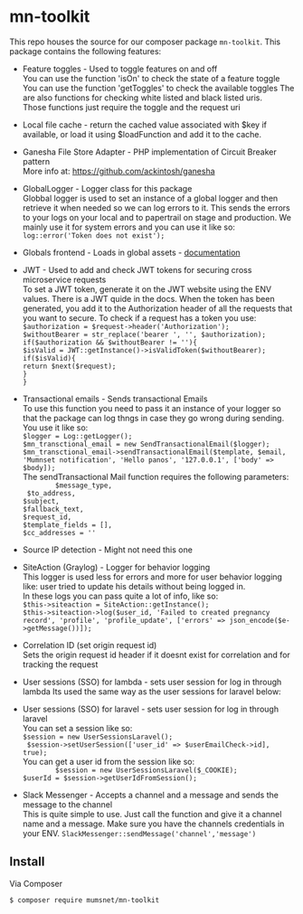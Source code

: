 # mn-toolkit
This repo houses the source for our composer package `mn-toolkit`.  This package contains the following features:
* Feature toggles - Used to toggle features on and off<br>
You can use the function 'isOn' to check the state of a feature toggle
You can use the function 'getToggles' to check the available toggles
The are also functions for checking white listed and black listed uris.<br>
Those functions just require the toggle and the request uri
    
* Local file cache - return the cached value associated with $key if available,
  or load it using $loadFunction and add it to the cache.
  
* Ganesha File Store Adapter -   PHP implementation of Circuit Breaker pattern<br>
More info at: https://github.com/ackintosh/ganesha

* GlobalLogger - Logger class for this package <br>
    Globbal logger is used to set an instance of a global logger and then retrieve it when needed so we can log errors to it. This sends the errors to your logs on your local and to papertrail on stage and production.
    We mainly use it for system errors and you can use it like so: `log::error('Token does not exist');`

* Globals frontend - Loads in global assets - [documentation](https://github.com/mumsnet/globals_service/blob/staging/README.md)

* JWT - Used to add and check JWT tokens for securing cross microservice requests
<br> To set a JWT token, generate it on the JWT website using the ENV values. There is a JWT quide in the docs.
When the token has been generated, you add it to the Authorization header of all the requests that you want to secure.
To check if a request has a token you use:  
`$authorization = $request->header('Authorization');`<br>
`$withoutBearer = str_replace('bearer ', '', $authorization);`<br>
 `if($authorization && $withoutBearer != ''){`<br>
`$isValid = JWT::getInstance()->isValidToken($withoutBearer);`<br>
`if($isValid){`<br>
`return $next($request);`<br>
`}`<br>
`}`<br>

* Transactional emails - Sends transactional Emails<br>
To use this function you need to pass it an instance of your logger so that the package can log thngs in case they go wrong during sending. You use it like so: <br>
`$logger = Log::getLogger();`<br>
        `$mn_transctional_email = new SendTransactionalEmail($logger);`<br>
         `$mn_transctional_email->sendTransactionalEmail($template, $email, 'Mumnset notification', 'Hello panos', '127.0.0.1', ['body' => $body]);`<br>
     The sendTransactional Mail function requires the following parameters:<br>
     `        $message_type,`<br>
             ` $to_address,`<br>
              `$subject,`<br>
              `$fallback_text,`<br>
              `$request_id,`<br>
              `$template_fields = [],`<br>
              `$cc_addresses = ''` <br>   

* Source IP detection - Might not need this one<br>

* SiteAction (Graylog) - Logger for behavior logging<br>
This logger is used less for errors and more for user behavior logging like: user tried to update his details without being logged in.<br>
In these logs you can pass quite a lot of info, like so:<br>
`$this->siteaction = SiteAction::getInstance();`<br>
`$this->siteaction->log($user_id, 'Failed to created pregnancy record', 'profile', 'profile_update', ['errors' => json_encode($e->getMessage())]);
`

* Correlation ID (set origin request id) <br>
Sets the origin request id header if it doesnt exist for correlation and for tracking the request

* User sessions (SSO) for lambda - sets user session for log in through lambda
Its used the same way as the user sessions for laravel below:

* User sessions (SSO) for laravel - sets user session for log in through laravel
<br> You can set a session like so:<br> `$session = new UserSessionsLaravel();`<br>
                                    ` $session->setUserSession(['user_id' => $userEmailCheck->id], true);`
<br>You can get a user id from the session like so:<br>
`        $session = new UserSessionsLaravel($_COOKIE);`<br>
         `$userId = $session->getUserIdFromSession();`
* Slack Messenger - Accepts a channel and a message and sends the message to the channel<br>
This is quite simple to use. Just call the function and give it a channel name and a message. Make sure you have the channels credentials in your ENV.
`SlackMessenger::sendMessage('channel','message')`
## Install
Via Composer
``` bash
$ composer require mumsnet/mn-toolkit
```
